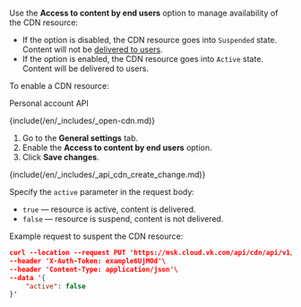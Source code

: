 Use the **Access to content by end users** option to manage availability of the CDN resource:

- If the option is disabled, the CDN resource goes into `Suspended` state. Content will not be [delivered to users](../../../concepts/about).
- If the option is enabled, the CDN resource goes into `Active` state. Сontent will be delivered to users.

To enable a CDN resource:

<tabs>
<tablist>
<tab>Personal account</tab>
<tab>API</tab>
</tablist>
<tabpanel>

{include(/en/_includes/_open-cdn.md)}

1. Go to the **General settings** tab.
1. Enable the **Access to content by end users** option.
1. Click **Save changes**.

</tabpanel>
<tabpanel>

{include(/en/_includes/_api_cdn_create_change.md)}

Specify the `active` parameter in the request body:

- `true` — resource is active, content is delivered.
- `false` — resource is suspend, content is not delivered.

Example request to suspent the CDN resource:

```json
curl --location --request PUT 'https://msk.cloud.vk.com/api/cdn/api/v1/projects/examplef8f67/resources/175281'\
--header 'X-Auth-Token: example6UjMOd'\
--header 'Content-Type: application/json'\
--data '{
    "active": false
}'
```

</tabpanel>
</tabs>
